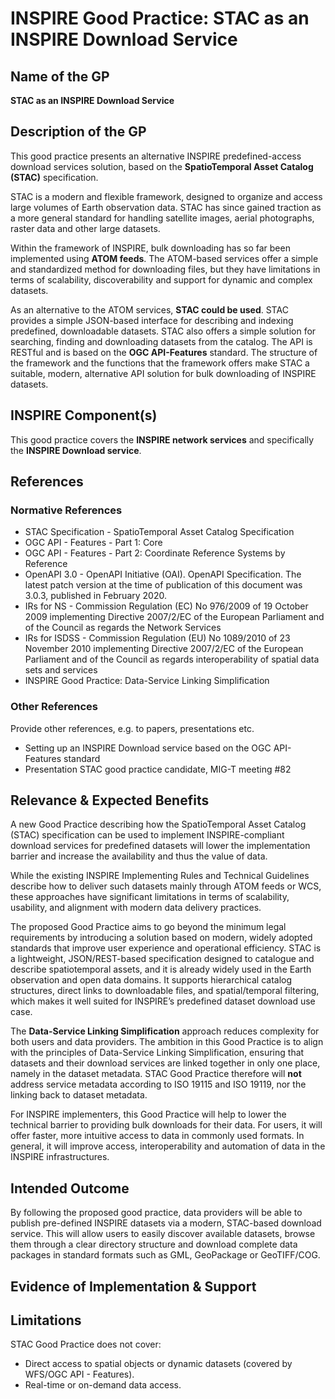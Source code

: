 # INSPIRE Good Practice: STAC as an INSPIRE Download Service

## Name of the GP
**STAC as an INSPIRE Download Service**  



## Description of the GP
This good practice presents an alternative INSPIRE predefined-access download services solution, based on the **SpatioTemporal Asset Catalog (STAC)** specification.

STAC is a modern and flexible framework, designed to organize and access large volumes of Earth observation data. STAC has since gained traction as a more general standard for handling satellite images, aerial photographs, raster data and other large datasets.

Within the framework of INSPIRE, bulk downloading has so far been implemented using **ATOM feeds**. The ATOM-based services offer a simple and standardized method for downloading files, but they have limitations in terms of scalability, discoverability and support for dynamic and complex datasets.

As an alternative to the ATOM services, **STAC could be used**. STAC provides a simple JSON-based interface for describing and indexing predefined, downloadable datasets. STAC also offers a simple solution for searching, finding and downloading datasets from the catalog. The API is RESTful and is based on the **OGC API-Features** standard. The structure of the framework and the functions that the framework offers make STAC a suitable, modern, alternative API solution for bulk downloading of INSPIRE datasets.


## INSPIRE Component(s)
This good practice covers the **INSPIRE network services** and specifically the **INSPIRE Download service**.


## References

### Normative References
- STAC Specification - SpatioTemporal Asset Catalog Specification
- OGC API - Features - Part 1: Core
- OGC API - Features - Part 2: Coordinate Reference Systems by Reference
- OpenAPI 3.0 - OpenAPI Initiative (OAI). OpenAPI Specification. The latest patch version at the time of publication of this document was 3.0.3, published in February 2020.
- IRs for NS - Commission Regulation (EC) No 976/2009 of 19 October 2009 implementing Directive 2007/2/EC of the European Parliament and of the Council as regards the Network Services
- IRs for ISDSS - Commission Regulation (EU) No 1089/2010 of 23 November 2010 implementing Directive 2007/2/EC of the European Parliament and of the Council as regards interoperability of spatial data sets and services
- INSPIRE Good Practice: Data-Service Linking Simplification

### Other References
Provide other references, e.g. to papers, presentations etc.
- Setting up an INSPIRE Download service based on the OGC API-Features standard
- Presentation STAC good practice candidate, MIG-T meeting #82


## Relevance & Expected Benefits
A new Good Practice describing how the SpatioTemporal Asset Catalog (STAC) specification can be used to implement INSPIRE-compliant download services for predefined datasets will lower the implementation barrier and increase the availability and thus the value of data.

While the existing INSPIRE Implementing Rules and Technical Guidelines describe how to deliver such datasets mainly through ATOM feeds or WCS, these approaches have significant limitations in terms of scalability, usability, and alignment with modern data delivery practices.

The proposed Good Practice aims to go beyond the minimum legal requirements by introducing a solution based on modern, widely adopted standards that improve user experience and operational efficiency. STAC is a lightweight, JSON/REST-based specification designed to catalogue and describe spatiotemporal assets, and it is already widely used in the Earth observation and open data domains. It supports hierarchical catalog structures, direct links to downloadable files, and spatial/temporal filtering, which makes it well suited for INSPIRE’s predefined dataset download use case.

The **Data-Service Linking Simplification** approach reduces complexity for both users and data providers. The ambition in this Good Practice is to align with the principles of Data-Service Linking Simplification, ensuring that datasets and their download services are linked together in only one place, namely in the dataset metadata. STAC Good Practice therefore will **not** address service metadata according to ISO 19115 and ISO 19119, nor the linking back to dataset metadata.

For INSPIRE implementers, this Good Practice will help to lower the technical barrier to providing bulk downloads for their data. For users, it will offer faster, more intuitive access to data in commonly used formats. In general, it will improve access, interoperability and automation of data in the INSPIRE infrastructures.


## Intended Outcome
By following the proposed good practice, data providers will be able to publish pre-defined INSPIRE datasets via a modern, STAC-based download service. This will allow users to easily discover available datasets, browse them through a clear directory structure and download complete data packages in standard formats such as GML, GeoPackage or GeoTIFF/COG.


## Evidence of Implementation & Support


## Limitations
STAC Good Practice does not cover:
- Direct access to spatial objects or dynamic datasets (covered by WFS/OGC API - Features).
- Real-time or on-demand data access.
